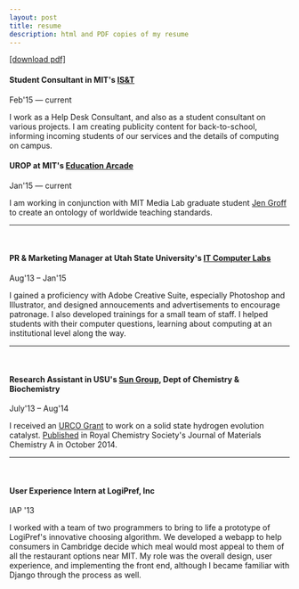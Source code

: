 ```yaml
---
layout: post
title: resume
description: html and PDF copies of my resume
---
```


<a href="/lbogoev.pdf" target="_blank">[download pdf]</a>

#### Student Consultant in MIT's <a href="http://ist.mit.edu" target="_blank">IS&T</a>
Feb&#39;15 — current

I work as a Help Desk Consultant, and also as a student consultant on various projects. I am creating publicity content for back-to-school, informing incoming students of our services and the details of computing on campus. 

#### UROP at MIT's <a href="http://mitstep.org/" target="_blank">Education Arcade</a>
Jan&#39;15 — current

I am working in conjunction with MIT Media Lab graduate student <a href="http://www.media.mit.edu/people/jgroff" target="_blank">Jen Groff</a> to create an ontology of worldwide teaching standards. 

<hr/> <br/>

#### PR & Marketing Manager at Utah State University's <a href="http://it.usu.edu/labs" target="_blank"> IT Computer Labs </a>   
Aug&#39;13 – Jan&#39;15
	

I gained a proficiency with Adobe Creative Suite, especially Photoshop and Illustrator, and designed annoucements and advertisements to encourage patronage. I also developed trainings for a small team of staff. I helped students with their computer questions, learning about computing at an institutional level along the way. 

<hr/> <br/>

#### Research Assistant in USU's <a href="http://www.yujiesun.org" target="_blank">Sun Group</a>, Dept of Chemistry & Biochemistry    
July&#39;13 – Aug&#39;14


I received an <a href="http://rgs.usu.edu/studentresearch/htm/ur-opportunities/fund-your-research/urco" target="_blank">URCO Grant</a> to work on a solid state hydrogen evolution catalyst. <a href="http://pubs.rsc.org/en/content/articlelanding/2014/ta/c4ta04339a#!divAbstract" target="_blank">Published</a> in Royal Chemistry Society's Journal of Materials Chemistry A in October 2014. 


<hr/> <br/>

#### User Experience Intern at LogiPref, Inc
IAP &#39;13

I worked with a team of two programmers to bring to life a prototype of LogiPref's innovative choosing algorithm. We developed a webapp to help consumers in Cambridge decide which meal would most appeal to them of all the restaurant options near MIT. My role was the overall design, user experience, and implementing the front end, although I became familiar with Django through the process as well.  
